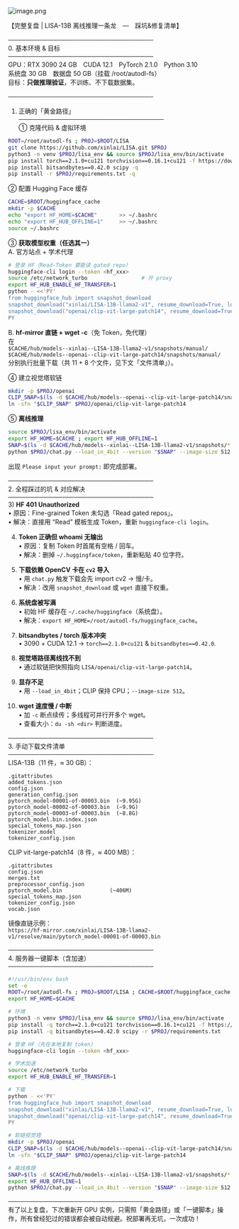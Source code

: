 ![image.png](https://cc-407-1376569927.cos.ap-guangzhou.myqcloud.com/cc-407-1376569927/images-obsidian/HFTOKEN.png)


【完整复盘 | LISA-13B 离线推理一条龙 — 踩坑&修复清单】

─────────────────────────────────  
0. 基本环境 & 目标  
─────────────────────────────────  
GPU：RTX 3090 24 GB CUDA 12.1 PyTorch 2.1.0 Python 3.10  
系统盘 30 GB 数据盘 50 GB（挂载 /​root/autodl-fs）  
目标：**只做推理验证**，不训练、不下载数据集。

─────────────────────────────────  
1. 正确的「黄金路径」  
─────────────────────────────────  
① 克隆代码 & 虚拟环境  
```bash
ROOT=/root/autodl-fs ; PROJ=$ROOT/LISA
git clone https://github.com/xinlai/LISA.git $PROJ
python3 -m venv $PROJ/lisa_env && source $PROJ/lisa_env/bin/activate
pip install torch==2.1.0+cu121 torchvision==0.16.1+cu121 -f https://download.pytorch.org/whl/torch_stable.html
pip install bitsandbytes==0.42.0 scipy -q
pip install -r $PROJ/requirements.txt -q
```

② 配置 Hugging Face 缓存  
```bash
CACHE=$ROOT/huggingface_cache
mkdir -p $CACHE
echo "export HF_HOME=$CACHE"       >> ~/.bashrc
echo "export HF_HUB_OFFLINE=1"     >> ~/.bashrc
source ~/.bashrc
```

③ **获取模型权重（任选其一）**  
A. 官方站点 + 学术代理  
```bash
# 登录 HF（Read-Token 要能读 gated repo）
huggingface-cli login --token <hf_xxx>
source /etc/network_turbo                 # 开 proxy
export HF_HUB_ENABLE_HF_TRANSFER=1
python - <<'PY'
from huggingface_hub import snapshot_download
snapshot_download("xinlai/LISA-13B-llama2-v1", resume_download=True, local_dir_use_symlinks=True)
snapshot_download("openai/clip-vit-large-patch14", resume_download=True, local_dir_use_symlinks=True)
PY
```
B. **hf-mirror 直链 + wget -c**（免 Token，免代理）  
在  
`$CACHE/hub/models--xinlai--LISA-13B-llama2-v1/snapshots/manual/`  
`$CACHE/hub/models--openai--clip-vit-large-patch14/snapshots/manual/`  
分别执行批量下载（共 11 + 8 个文件，见下文「文件清单」）。

④ 建立视觉塔软链  
```bash
mkdir -p $PROJ/openai
CLIP_SNAP=$(ls -d $CACHE/hub/models--openai--clip-vit-large-patch14/snapshots/* | head -n1)
ln -sfn "$CLIP_SNAP" $PROJ/openai/clip-vit-large-patch14
```

⑤ **离线推理**  
```bash
source $PROJ/lisa_env/bin/activate
export HF_HOME=$CACHE ; export HF_HUB_OFFLINE=1
SNAP=$(ls -d $CACHE/hub/models--xinlai--LISA-13B-llama2-v1/snapshots/* | head -n1)
python $PROJ/chat.py --load_in_4bit --version "$SNAP" --image-size 512
```
出现 `Please input your prompt:` 即完成部署。

─────────────────────────────────  
2. 全程踩过的坑 & 对应解决  
─────────────────────────────────  
3) **HF 401 Unauthorized**  
   • 原因：Fine-grained Token 未勾选「Read gated repos」。  
   • 解决：直接用 “Read” 模板生成 Token，重新 `huggingface-cli login`。

4) **Token 正确但 whoami 无输出**  
   • 原因：复制 Token 时首尾有空格 / 回车。  
   • 解决：删掉 `~/.huggingface/token`，重新粘贴 40 位字符。

5) **下载依赖 OpenCV 卡在 `cv2` 导入**  
   • 用 `chat.py` 触发下载会先 import cv2 → 慢/卡。  
   • 解决：改用 `snapshot_download` 或 `wget` 直接下权重。

6) **系统盘被写满**  
   • 初始 HF 缓存在 `~/.cache/huggingface`（系统盘）。  
   • 解决：`export HF_HOME=/root/autodl-fs/huggingface_cache`。

7) **bitsandbytes / torch 版本冲突**  
   • 3090 + CUDA 12.1 → `torch==2.1.0+cu121` & `bitsandbytes==0.42.0`.

8) **视觉塔路径离线找不到**  
   • 通过软链把快照指向 `LISA/openai/clip-vit-large-patch14`。

9) **显存不足**  
   • 用 `--load_in_4bit`；CLIP 保持 CPU；`--image-size 512`。

10) **wget 速度慢 / 中断**  
   • 加 `-c` 断点续传；多线程可并行开多个 wget。  
   • 查看大小：`du -sh <dir>` 判断进度。

─────────────────────────────────  
3. 手动下载文件清单  
─────────────────────────────────  
LISA-13B（11 件，≈ 30 GB）：  
```
.gitattributes
added_tokens.json
config.json
generation_config.json
pytorch_model-00001-of-00003.bin  (~9.95G)
pytorch_model-00002-of-00003.bin  (~9.9G)
pytorch_model-00003-of-00003.bin  (~8.8G)
pytorch_model.bin.index.json
special_tokens_map.json
tokenizer.model
tokenizer_config.json
```
CLIP vit-large-patch14（8 件，≈ 400 MB）：  
```
.gitattributes
config.json
merges.txt
preprocessor_config.json
pytorch_model.bin               (~406M)
special_tokens_map.json
tokenizer_config.json
vocab.json
```
镜像直链示例：  
`https://hf-mirror.com/xinlai/LISA-13B-llama2-v1/resolve/main/pytorch_model-00001-of-00003.bin`

─────────────────────────────────  
4. 服务器一键脚本（含加速）  
─────────────────────────────────
```bash
#!/usr/bin/env bash
set -e
ROOT=/root/autodl-fs ; PROJ=$ROOT/LISA ; CACHE=$ROOT/huggingface_cache
export HF_HOME=$CACHE

# 环境
python3 -m venv $PROJ/lisa_env && source $PROJ/lisa_env/bin/activate
pip install -q torch==2.1.0+cu121 torchvision==0.16.1+cu121 -f https://download.pytorch.org/whl/torch_stable.html
pip install -q bitsandbytes==0.42.0 scipy -r $PROJ/requirements.txt

# 登录 HF（先在本地复制 token）
huggingface-cli login --token <hf_xxx>

# 学术加速
source /etc/network_turbo
export HF_HUB_ENABLE_HF_TRANSFER=1

# 下载
python - <<'PY'
from huggingface_hub import snapshot_download
snapshot_download("xinlai/LISA-13B-llama2-v1", resume_download=True, local_dir_use_symlinks=True)
snapshot_download("openai/clip-vit-large-patch14", resume_download=True, local_dir_use_symlinks=True)
PY

# 软链视觉塔
mkdir -p $PROJ/openai
CLIP_SNAP=$(ls -d $CACHE/hub/models--openai--clip-vit-large-patch14/snapshots/* | head -n1)
ln -sfn "$CLIP_SNAP" $PROJ/openai/clip-vit-large-patch14

# 离线推理
SNAP=$(ls -d $CACHE/hub/models--xinlai--LISA-13B-llama2-v1/snapshots/* | head -n1)
export HF_HUB_OFFLINE=1
python $PROJ/chat.py --load_in_4bit --version "$SNAP" --image-size 512
```

─────────────────────────────────  
有了以上复盘，下次重新开 GPU 实例，只需照「黄金路径」或「一键脚本」操作，所有曾经犯过的错误都会被自动规避。祝部署再无坑，一次成功！